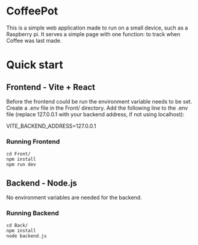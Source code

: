 # CoffeePot

This is a simple web application made to run on a small device, such as a Raspberry pi. It serves a simple page with one function: to track when Coffee was last made. 

# Quick start

## Frontend - Vite + React
Before the frontend could be run the environment variable needs to be set. Create a .env file in the Front/ directory. Add the following line to the .env file (replace 127.0.0.1 with your backend address, if not using localhost):

VITE_BACKEND_ADDRESS=127.0.0.1

### Running Frontend
```
cd Front/
npm install
npm run dev
```

## Backend - Node.js
No environment variables are needed for the backend.

### Running Backend
```
cd Back/
npm install
node backend.js
```
